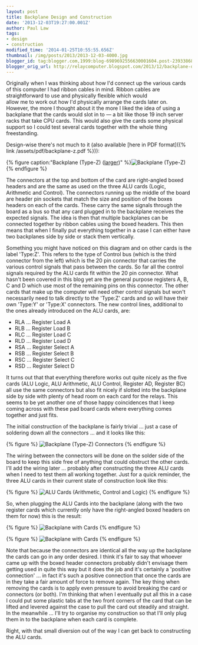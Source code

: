 ```yaml
---
layout: post
title: Backplane Design and Construction
date: '2013-12-03T19:27:00.001Z'
author: Paul Law
tags:
- design
- construction
modified_time: '2014-01-25T10:55:55.656Z'
thumbnail: /img/posts/2013/2013-12-03-4000.jpg
blogger_id: tag:blogger.com,1999:blog-6989692556630001604.post-239338689862467940
blogger_orig_url: http://relaycomputer.blogspot.com/2013/12/backplane-design-and-construction.html
---
```


Originally when I was thinking about how I'd 
connect up the various cards of this computer I had ribbon cables in mind. 
Ribbon cables are straightforward to use and physically flexible which would  
allow me to work out how I'd physically arrange the cards later on. However, 
the more I thought about it the more I liked the idea of using a backplane 
that the cards would slot in to — a bit like those 19 inch server racks that 
take CPU cards. This would also give the cards some physical support so I 
could test several cards together with the whole thing freestanding.

Design-wise there's not much to it (also available [here in PDF format]({% link /assets/pdf/backplane-z.pdf %})):

{% figure caption:"Backplane (Type-Z) ([larger](/img/posts/2013/2013-12-03-1000.png))" %}![Backplane (Type-Z)](/img/posts/2013/2013-12-03-0000.png){% endfigure %}

The connectors at 
the top and bottom of the card are right-angled boxed headers and are the same 
as used on the three ALU cards (Logic, Arithmetic and Control). The connectors 
running up the middle of the board are header pin sockets that match the size 
and position of the boxes headers on each of the cards. These carry the same 
signals through the board as a bus so that any card plugged in to the 
backplane receives the expected signals. The idea is then that multiple 
backplanes can be connected together by ribbon cables using the boxed headers. 
This then means that when I finally put everything together in a case I can 
either have two backplanes side by side or stack them vertically.

Something you might have noticed on this diagram and on other cards is the 
label 'Type:Z'. This refers to the type of Control bus (which is the third 
connector from the left) which is the 20 pin connector that carries the 
various control signals that pass between the cards. So far all the control 
signals required by the ALU cards fit within the 20 pin connector. What hasn't 
been covered in this blog yet are the general purpose registers A, B, C and D 
which use most of the remaining pins on this connector. The other cards that 
make up the computer will need other control signals but won't necessarily 
need to talk directly to the 'Type:Z' cards and so will have their own 
'Type:Y' or 'Type:X' connectors. The new control lines, additional to the ones 
already introduced on the ALU cards, are:

* RLA ... Register Load A
* RLB ... Register Load B
* RLC ... Register Load C
* RLD ... Register Load D
* RSA ... Register Select A
* RSB ... Register Select B
* RSC ... Register Select C
* RSD ... Register Select D

It turns out that that 
everything therefore works out quite nicely as the five cards (ALU Logic, ALU 
Arithmetic, ALU Control, Register AD, Register BC) all use the same connectors 
but also fit nicely if slotted into the backplane side by side with plenty of 
head room on each card for the relays. This seems to be yet another one of 
those happy coincidences that I keep coming across with these pad board cards 
where everything comes together and just fits.

The initial 
construction of the backplane is fairly trivial ... just a case of soldering 
down all the connectors ... and it looks like this:

{% figure %}
![Backplane (Type-Z) Connectors](/img/posts/2013/2013-12-03-0001.JPG)
{% endfigure %}

The 
wiring between the connectors will be done on the solder side of the board to 
keep this side free of anything that could obstruct the other cards. I'll add 
the wiring later ... probably after constructing the three ALU cards when I 
need to test them all working together. Just for a quick reminder, the three 
ALU cards in their current state of construction look like this:

{% figure %}
![ALU Cards (Arithmetic, Control and Logic)](/img/posts/2013/2013-12-03-0002.JPG)
{% endfigure %}

So, when plugging the ALU Cards into the backplane (along with the 
two register cards which currently only have the right-angled boxed headers on 
them for now) this is the result:

{% figure %}
![Backplane with Cards](/img/posts/2013/2013-12-03-0003.JPG)
{% endfigure %}

{% figure %}
![Backplane with Cards](/img/posts/2013/2013-12-03-0004.jpg)
{% endfigure %}

Note that because 
the connectors are identical all the way up the backplane the cards can go in 
any order desired. I think it's fair to say that whoever came up with the 
boxed header connectors probably didn't envisage them getting used in quite 
this way but it does the job and it's certainly a 'positive connection' ... in 
fact it's such a positive connection that once the cards are in they take a 
fair amount of force to remove again. The key thing when removing the cards is 
to apply even pressure to avoid breaking the card or connectors (or both). I'm 
thinking that when I eventually put all this in a case I could put some 
plastic tabs at the two front corners of the card that can be lifted and 
levered against the case to pull the card out steadily and straight. In the 
meanwhile ... I'll try to organise my construction so that I'll only plug them 
in to the backplane when each card is complete.

Right, with that 
small diversion out of the way I can get back to constructing the ALU cards. 
